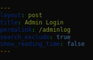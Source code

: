 ```yaml
---
layout: post
title: Admin Login
permalink: /adminlog
search_exclude: true
show_reading_time: false
---
```


<!DOCTYPE html>
<html>
<head>
    <title>Pyre - Loading</title>
    <style>
        body, html {
            margin: 0;
            padding: 0;
            overflow: hidden;
            height: 100%;
            width: 100%;
            background-color: #0a0a0a;
            color: #ffffff;
            font-family: 'Montserrat', 'Arial', sans-serif;
        }

        .cutscene-container {
            display: flex;
            align-items: center;
            justify-content: center;
            height: 100vh;
            width: 100vw;
            text-align: center;
            position: fixed;
            top: 0;
            left: 0;
            z-index: 9999;
            background: linear-gradient(135deg, #0a0a0a 0%, #1a1a1a 100%);
            box-shadow: 0 0 30px rgba(255, 0, 0, 0.3);
        }

        .cutscene {
            width: 100%;
            height: 100%;
            position: relative;
            display: flex;
            flex-direction: column;
            align-items: center;
            justify-content: space-between;
            padding: 10% 0;
            box-sizing: border-box;
        }

        .welcome-message {
            position: relative;
            width: 100%;
            text-align: center;
            opacity: 0;
            animation: fadeIn 1s ease-out forwards 0.5s;
            margin-bottom: 5vh;
        }

        #welcome-text {
            font-size: 4rem;
            color: #ffffff;
            text-shadow: 0 0 15px rgba(255, 0, 0, 0.7);
            font-weight: 700;
            letter-spacing: 2px;
            margin: 0;
        }

        .subtitle {
            font-size: 1.2rem;
            color: #aaaaaa;
            margin-top: 10px;
            opacity: 0;
            animation: fadeIn 1s ease-out forwards 2s;
        }

        .animation-elements {
            position: relative;
            display: flex;
            gap: 40px;
            justify-content: center;
            margin: 5vh 0;
        }

        .circle {
            width: 50px;
            height: 50px;
            background-color: rgba(255, 0, 0, 0.1);
            border: 3px solid #ff3333;
            border-radius: 50%;
            animation: rotate 8s linear infinite, pulse 3s ease-in-out infinite;
            box-shadow: 0 0 15px rgba(255, 0, 0, 0.5);
        }

        .triangle {
            width: 50px;
            height: 43.3px;
            background-color: rgba(255, 255, 255, 0.1);
            border: 3px solid #ffffff;
            clip-path: polygon(50% 0%, 0% 100%, 100% 100%);
            animation: rotate 8s linear infinite reverse, pulse 3s ease-in-out infinite 0.5s;
            box-shadow: 0 0 15px rgba(255, 255, 255, 0.5);
        }

        .square {
            width: 50px;
            height: 50px;
            background-color: rgba(255, 0, 0, 0.1);
            border: 3px solid #ff3333;
            animation: rotate 8s linear infinite, pulse 3s ease-in-out infinite 1s;
            box-shadow: 0 0 15px rgba(255, 0, 0, 0.5);
        }

        .loading-section {
            position: relative;
            width: 100%;
            display: flex;
            flex-direction: column;
            align-items: center;
            margin-top: 5vh;
        }

        .loading-bar-container {
            width: 300px;
            height: 6px;
            background-color: #333333;
            border-radius: 3px;
            overflow: hidden;
            margin-bottom: 15px;
        }

        .loading-bar {
            height: 100%;
            width: 0%;
            background: linear-gradient(90deg, #ff3333, #ff6666);
            border-radius: 3px;
            box-shadow: 0 0 10px rgba(255, 0, 0, 0.7);
            transition: width 3s cubic-bezier(0.165, 0.84, 0.44, 1);
        }

        .loading-text {
            color: #aaaaaa;
            font-size: 0.8rem;
            opacity: 0.8;
        }

        .percentage {
            font-weight: bold;
            color: #ffffff;
        }

        @keyframes fadeIn {
            0% { opacity: 0; transform: translateY(20px); }
            100% { opacity: 1; transform: translateY(0); }
        }

        @keyframes rotate {
            0% { transform: rotate(0deg); }
            100% { transform: rotate(360deg); }
        }

        @keyframes pulse {
            0% { opacity: 0.7; transform: scale(0.9); filter: brightness(0.8); }
            50% { opacity: 1; transform: scale(1.1); filter: brightness(1.2); }
            100% { opacity: 0.7; transform: scale(0.9); filter: brightness(0.8); }
        }

        /* Background particles effect */
        .particles-container {
            position: absolute;
            top: 0;
            left: 0;
            width: 100%;
            height: 100%;
            overflow: hidden;
            z-index: -1;
        }

        .particle {
            position: absolute;
            width: 2px;
            height: 2px;
            background-color: rgba(255, 51, 51, 0.3);
            border-radius: 50%;
        }

        /* Responsive adjustments */
        @media (max-height: 600px) {
            .cutscene {
                padding: 5% 0;
            }
            #welcome-text {
                font-size: 3rem;
            }
            .circle, .square {
                width: 40px;
                height: 40px;
            }
            .triangle {
                width: 40px;
                height: 34.6px;
            }
            .animation-elements {
                gap: 30px;
                margin: 3vh 0;
            }
        }

        @media (max-width: 500px) {
            #welcome-text {
                font-size: 2.5rem;
            }
            .circle, .square {
                width: 30px;
                height: 30px;
            }
            .triangle {
                width: 30px;
                height: 26px;
            }
            .animation-elements {
                gap: 20px;
            }
            .loading-bar-container {
                width: 80%;
                max-width: 300px;
            }
        }
    </style>
</head>
<body>
    <div class="cutscene-container">
        <div class="particles-container" id="particles"></div>
        <div class="cutscene">
            <!-- Welcome message animation -->
            <div class="welcome-message">
                <h1 id="welcome-text"></h1>
                <div class="subtitle">Ignite your experience</div>
            </div>
            
            <!-- Animation elements -->
            <div class="animation-elements">
                <div class="circle"></div>
                <div class="triangle"></div>
                <div class="square"></div>
            </div>
            
            <!-- Loading section -->
            <div class="loading-section">
                <div class="loading-bar-container">
                    <div class="loading-bar" id="loading-progress"></div>
                </div>
                <div class="loading-text">
                    Loading... <span class="percentage" id="loading-percentage">0%</span>
                </div>
            </div>
        </div>
    </div>

    <script>
        // Create background particles
        function createParticles() {
            const container = document.getElementById('particles');
            const particleCount = 50;
            
            for (let i = 0; i < particleCount; i++) {
                const particle = document.createElement('div');
                particle.classList.add('particle');
                
                // Random position
                const posX = Math.floor(Math.random() * window.innerWidth);
                const posY = Math.floor(Math.random() * window.innerHeight);
                
                // Random size
                const size = Math.random() * 3 + 1;
                
                // Random opacity
                const opacity = Math.random() * 0.5 + 0.3;
                
                // Set styles
                particle.style.left = posX + 'px';
                particle.style.top = posY + 'px';
                particle.style.width = size + 'px';
                particle.style.height = size + 'px';
                particle.style.opacity = opacity;
                
                // Random animation
                const animDuration = Math.random() * 20 + 10;
                particle.style.animation = `pulse ${animDuration}s infinite ease-in-out`;
                particle.style.animationDelay = (Math.random() * 5) + 's';
                
                container.appendChild(particle);
            }
        }

        // Typing animation for the welcome message
        const text = "Welcome to Pyre";
        let index = 0;
        const speed = 100; 

        function typeWriter() {
            if (index < text.length) {
                document.getElementById("welcome-text").innerHTML += text.charAt(index);
                index++;
                setTimeout(typeWriter, speed);
            }
        }

        // Loading progress animation
        function animateLoading() {
            const loadingBar = document.getElementById("loading-progress");
            const percentageText = document.getElementById("loading-percentage");
            let progress = 0;
            
            const interval = setInterval(() => {
                if (progress >= 100) {
                    clearInterval(interval);
                    setTimeout(() => {
                        // Redirect to index.md after completion
                        window.location.href = "{{site.baseurl}}/index";
                    }, 500);
                } else {
                    // Calculate a realistic loading curve
                    const increment = (progress < 70) ? 
                        Math.random() * 3 + 1 : 
                        Math.random() * 1 + 0.3;
                    
                    progress = Math.min(progress + increment, 100);
                    loadingBar.style.width = progress + "%";
                    percentageText.textContent = Math.floor(progress) + "%";
                }
            }, 100);
        }

        // Initialize everything when page loads
        window.onload = function() {
            createParticles();
            typeWriter();
            setTimeout(animateLoading, 500);
        };
    </script>
</body>
</html>
